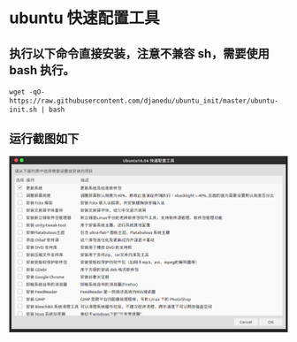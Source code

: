 # ubuntu 快速配置工具

##  执行以下命令直接安装，注意不兼容 sh，需要使用 bash 执行。

    wget -qO- https://raw.githubusercontent.com/djanedu/ubuntu_init/master/ubuntu-init.sh | bash

## 运行截图如下

![截图](screenshort.png "截图")


